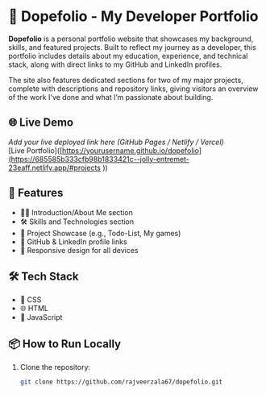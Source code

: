 # 💼 Dopefolio - My Developer Portfolio

**Dopefolio** is a personal portfolio website that showcases my background, skills, and featured projects. Built to reflect my journey as a developer, this portfolio includes details about my education, experience, and technical stack, along with direct links to my GitHub and LinkedIn profiles.

The site also features dedicated sections for two of my major projects, complete with descriptions and repository links, giving visitors an overview of the work I've done and what I’m passionate about building.

## 🌐 Live Demo

*Add your live deployed link here (GitHub Pages / Netlify / Vercel)*  
[Live Portfolio]([https://yourusername.github.io/dopefolio](https://685585b333cfb98b1833421c--jolly-entremet-23eaff.netlify.app/#projects ))

## 🚀 Features

- 🧑‍💻 Introduction/About Me section
- 🛠️ Skills and Technologies section
- 📁 Project Showcase (e.g., Todo-List, My games)
- 🔗 GitHub & LinkedIn profile links
- 📱 Responsive design for all devices

## 🛠️ Tech Stack

- 💅 CSS  
- 🌐 HTML  
- 📜 JavaScript

## 📦 How to Run Locally

1. Clone the repository:
   ```bash
   git clone https://github.com/rajveerzala67/dopefolio.git
